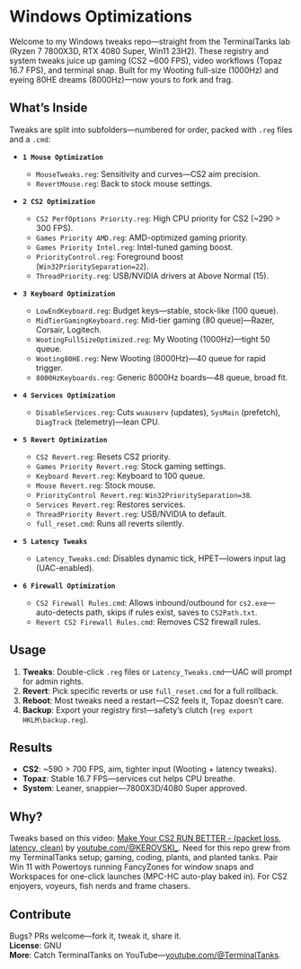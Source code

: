 # Windows Optimizations
Welcome to my Windows tweaks repo—straight from the TerminalTanks lab (Ryzen 7 7800X3D, RTX 4080 Super, Win11 23H2). These registry and system tweaks juice up gaming (CS2 ~600 FPS), video workflows (Topaz 16.7 FPS), and terminal snap. Built for my Wooting full-size (1000Hz) and eyeing 80HE dreams (8000Hz)—now yours to fork and frag.

## What’s Inside
Tweaks are split into subfolders—numbered for order, packed with `.reg` files and a `.cmd`:

- **`1 Mouse Optimization`**  
  - `MouseTweaks.reg`: Sensitivity and curves—CS2 aim precision.  
  - `RevertMouse.reg`: Back to stock mouse settings.

- **`2 CS2 Optimization`**  
  - `CS2 PerfOptions Priority.reg`: High CPU priority for CS2 (~290 > 300 FPS).  
  - `Games Priority AMD.reg`: AMD-optimized gaming priority.  
  - `Games Priority Intel.reg`: Intel-tuned gaming boost.  
  - `PriorityControl.reg`: Foreground boost (`Win32PrioritySeparation=22`).  
  - `ThreadPriority.reg`: USB/NVIDIA drivers at Above Normal (15).

- **`3 Keyboard Optimization`**  
  - `LowEndKeyboard.reg`: Budget keys—stable, stock-like (100 queue).  
  - `MidTierGamingKeyboard.reg`: Mid-tier gaming (80 queue)—Razer, Corsair, Logitech.  
  - `WootingFullSizeOptimized.reg`: My Wooting (1000Hz)—tight 50 queue.  
  - `Wooting80HE.reg`: New Wooting (8000Hz)—40 queue for rapid trigger.  
  - `8000HzKeyboards.reg`: Generic 8000Hz boards—48 queue, broad fit.

- **`4 Services Optimization`**  
  - `DisableServices.reg`: Cuts `wuauserv` (updates), `SysMain` (prefetch), `DiagTrack` (telemetry)—lean CPU.

- **`5 Revert Optimization`**  
  - `CS2 Revert.reg`: Resets CS2 priority.  
  - `Games Priority Revert.reg`: Stock gaming settings.  
  - `Keyboard Revert.reg`: Keyboard to 100 queue.  
  - `Mouse Revert.reg`: Stock mouse.  
  - `PriorityControl Revert.reg`: `Win32PrioritySeparation=38`.  
  - `Services Revert.reg`: Restores services.  
  - `ThreadPriority Revert.reg`: USB/NVIDIA to default.  
  - `full_reset.cmd`: Runs all reverts silently.

- **`5 Latency Tweaks`**  
  - `Latency_Tweaks.cmd`: Disables dynamic tick, HPET—lowers input lag (UAC-enabled).

- **`6 Firewall Optimization`**  
  - `CS2 Firewall Rules.cmd`: Allows inbound/outbound for `cs2.exe`—auto-detects path, skips if rules exist, saves to `CS2Path.txt`.
  - `Revert CS2 Firewall Rules.cmd`: Removes CS2 firewall rules.

## Usage
1. **Tweaks**: Double-click `.reg` files or `Latency_Tweaks.cmd`—UAC will prompt for admin rights.  
2. **Revert**: Pick specific reverts or use `full_reset.cmd` for a full rollback.  
3. **Reboot**: Most tweaks need a restart—CS2 feels it, Topaz doesn’t care.  
4. **Backup**: Export your registry first—safety’s clutch (`reg export HKLM\backup.reg`).

## Results
- **CS2**: ~590 > 700 FPS, aim, tighter input (Wooting + latency tweaks).  
- **Topaz**: Stable 16.7 FPS—services cut helps CPU breathe.  
- **System**: Leaner, snappier—7800X3D/4080 Super approved.

## Why?
Tweaks based on this video: [Make Your CS2 RUN BETTER - (packet loss, latency, clean)](https://www.youtube.com/watch?v=qG7C4W-EQl4) by [youtube.com/@KEROVSKI_](https://www.youtube.com/@KEROVSKI_).
Need for this repo grew from my TerminalTanks setup; gaming, coding, plants, and planted tanks. Pair Win 11 with Powertoys running FancyZones for window snaps and Workspaces for one-click launches (MPC-HC auto-play baked in). For CS2 enjoyers, voyeurs, fish nerds and frame chasers.

## Contribute
Bugs? PRs welcome—fork it, tweak it, share it.  
**License**: GNU  
**More**: Catch TerminalTanks on YouTube—[youtube.com/@TerminalTanks](https://www.youtube.com/@TerminalTanks).
